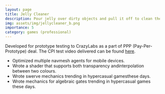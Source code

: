```yaml
---
layout: page
title: Jelly Cleaner
description: Pour jelly over dirty objects and pull it off to clean them!
img: assets/img/jellycleaner_b.png
importance: 5
category: games (professional)
---
```

Developed for prototype testing to CrazyLabs as a part of PPP (Pay-Per-Prototype) deal. The CPI test video delivered can be found [here](https://youtu.be/FnhNXtHPPoE).
* Optimized multiple navmesh agents for mobile devices.
* Wrote a shader that supports both transparency andinterpolation between two colours.
* Wrote swerve mechanics trending in hypercasual gamesthese days.
* Wrote mechanics for algebraic gates trending in hypercasual games these days.